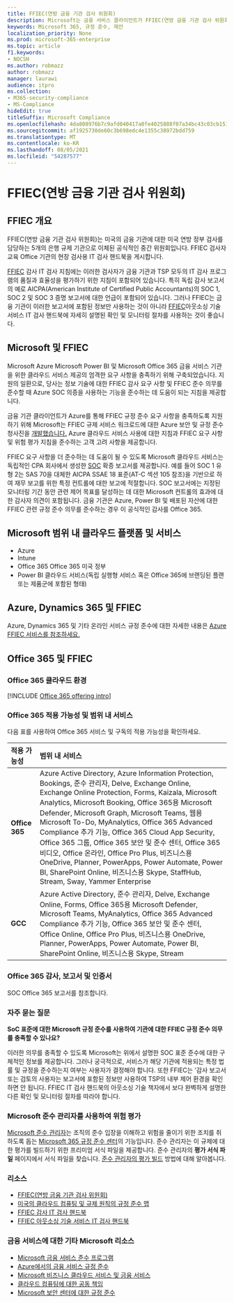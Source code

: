 ```yaml
---
title: FFIEC(연방 금융 기관 검사 위원회)
description: Microsoft는 금융 서비스 클라이언트가 FFIEC(연방 금융 기관 검사 위원회)의 감사 요구 사항을 준수할 수 있습니다.
keywords: Microsoft 365, 규정 준수, 제안
localization_priority: None
ms.prod: microsoft-365-enterprise
ms.topic: article
f1.keywords:
- NOCSH
ms.author: robmazz
author: robmazz
manager: laurawi
audience: itpro
ms.collection:
- M365-security-compliance
- MS-Compliance
hideEdit: true
titleSuffix: Microsoft Compliance
ms.openlocfilehash: 4da808976b7c9afd040417a0fe4025888f07a34bc43c03cb151410244bb437df
ms.sourcegitcommit: af1925730de60c3b698edc4e1355c38972bdd759
ms.translationtype: MT
ms.contentlocale: ko-KR
ms.lasthandoff: 08/05/2021
ms.locfileid: "54287577"
---
```

# <a name="federal-financial-institutions-examination-council-ffiec"></a>FFIEC(연방 금융 기관 검사 위원회)

## <a name="ffiec-overview"></a>FFIEC 개요

FFIEC(연방 금융 기관 검사 위원회)는 미국의 금융 기관에 대한 미국 연방 정부 검사를 담당하는 5개의 은행 규제 기관으로 이체된 공식적인 중간 위원회입니다. FFIEC 검사자 교육 Office 기관의 현장 검사용 IT 검사 핸드북을 게시합니다.

[FFIEC](https://ithandbook.ffiec.gov/it-booklets/audit.aspx) 감사 IT 검사 지침에는 이러한 검사자가 금융 기관과 TSP 모두의 IT 감사 프로그램의 품질과 효율성을 평가하기 위한 지침이 포함되어 있습니다. 특히 독립 감사 보고서의 예로 AICPA(American Institute of Certified Public Accountants)의 SOC 1, SOC 2 및 SOC 3 증명 보고서에 대한 언급이 포함되어 있습니다. 그러나 FFIEC는 금융 기관이 이러한 보고서에 포함된 정보만 사용하는 것이 아니라 [FFIEC](https://ithandbook.ffiec.gov/it-booklets/outsourcing-technology-services.aspx)아웃소싱 기술 서비스 IT 검사 핸드북에 자세히 설명된 확인 및 모니터링 절차를 사용하는 것이 좋습니다.

## <a name="microsoft-and-ffiec"></a>Microsoft 및 FFIEC

Microsoft Azure Microsoft Power BI 및 Microsoft Office 365 금융 서비스 기관을 위한 클라우드 서비스 제공의 엄격한 요구 사항을 충족하기 위해 구축되었습니다. 지원의 일환으로, 당사는 정보 기술에 대한 FFIEC 감사 요구 사항 및 FFIEC 준수 의무를 준수할 때 Azure SOC 의증을 사용하는 기능을 준수하는 데 도움이 되는 지침을 제공합니다.

금융 기관 클라이언트가 Azure를 통해 FFIEC 규정 준수 요구 사항을 충족하도록 지원하기 위해 Microsoft는 FFIEC 규제 서비스 워크로드에 대한 Azure 보안 및 규정 준수 청사진을 [개발했습니다.](https://servicetrust.microsoft.com/ViewPage/FFIECBlueprint) Azure 클라우드 서비스 사용에 대한 지침과 FFIEC 요구 사항 및 위험 평가 지침을 준수하는 고객 고려 사항을 제공합니다.

FFIEC 요구 사항을 더 준수하는 데 도움이 될 수 있도록 Microsoft 클라우드 서비스는 독립적인 CPA 회사에서 생성한 [SOC](offering-SOC.md) 확증 보고서를 제공합니다. 예를 들어 SOC 1 유형 2는 SAS 70을 대체한 AICPA SSAE 18 표준(AT-C 섹션 105 참조)을 기반으로 하여 재무 보고를 위한 특정 컨트롤에 대한 보고에 적절합니다. SOC 보고서에는 지정된 모니터링 기간 동안 관련 제어 목표를 달성하는 데 대한 Microsoft 컨트롤의 효과에 대한 감사자 의견이 포함됩니다. 금융 기관은 Azure, Power BI 및 배포된 자산에 대한 FFIEC 관련 규정 준수 의무를 준수하는 경우 이 공식적인 감사를 Office 365.

## <a name="microsoft-in-scope-cloud-platforms--services"></a>Microsoft 범위 내 클라우드 플랫폼 및 서비스

- Azure
- Intune
- Office 365 Office 365 미국 정부
- Power BI 클라우드 서비스(독립 실행형 서비스 혹은 Office 365에 브랜딩된 플랜 또는 제품군에 포함된 형태)

## <a name="azure-dynamics-365-and-ffiec"></a>Azure, Dynamics 365 및 FFIEC

Azure, Dynamics 365 및 기타 온라인 서비스 규정 준수에 대한 자세한 내용은 [Azure FFIEC 서비스를 참조하세요.](/azure/compliance/offerings/offering-ffiec-us)

## <a name="office-365-and-ffiec"></a>Office 365 및 FFIEC

### <a name="office-365-cloud-environments"></a>Office 365 클라우드 환경

[!INCLUDE [Office 365 offering intro](../includes/o365-offering-introduction.md)]

### <a name="office-365-applicability-and-in-scope-services"></a>Office 365 적용 가능성 및 범위 내 서비스

다음 표를 사용하여 Office 365 서비스 및 구독의 적용 가능성을 확인하세요.

| **적용 가능성** | **범위 내 서비스** |
|:------------------|:----------------------|
| **Office 365** | Azure Active Directory, Azure Information Protection, Bookings, 준수 관리자, Delve, Exchange Online, Exchange Online Protection, Forms, Kaizala, Microsoft Analytics, Microsoft Booking, Office 365용 Microsoft Defender, Microsoft Graph, Microsoft Teams, 웹용 Microsoft To-Do, MyAnalytics, Office 365 Advanced Compliance 추가 기능, Office 365 Cloud App Security, Office 365 그룹, Office 365 보안 및 준수 센터, Office 365 비디오, Office 온라인, Office Pro Plus, 비즈니스용 OneDrive, Planner, PowerApps, Power Automate, Power BI, SharePoint Online, 비즈니스용 Skype, StaffHub, Stream, Sway, Yammer Enterprise |
| **GCC** | Azure Active Directory, 준수 관리자, Delve, Exchange Online, Forms, Office 365용 Microsoft Defender, Microsoft Teams, MyAnalytics, Office 365 Advanced Compliance 추가 기능, Office 365 보안 및 준수 센터, Office Online, Office Pro Plus, 비즈니스용 OneDrive, Planner, PowerApps, Power Automate, Power BI, SharePoint Online, 비즈니스용 Skype, Stream |

### <a name="office-365-audits-reports-and-certificates"></a>Office 365 감사, 보고서 및 인증서

SOC Office 365 보고서를 참조합니다.

### <a name="frequently-asked-questions"></a>자주 묻는 질문

**SoC 표준에 대한 Microsoft 규정 준수를 사용하여 기관에 대한 FFIEC 규정 준수 의무를 충족할 수 있나요?**

이러한 의무를 충족할 수 있도록 Microsoft는 위에서 설명한 SOC 표준 준수에 대한 구체적인 정보를 제공합니다. 그러나 궁극적으로, 서비스가 해당 기관에 적용되는 특정 법률 및 규정을 준수하는지 여부는 사용자가 결정해야 합니다. 또한 FFIEC는 '감사 보고서 또는 검토의 사용자는 보고서에 포함된 정보만 사용하여 TSP의 내부 제어 환경을 확인하면 안 됩니다. FFIEC IT 검사 핸드북의 아웃소싱 [](https://ithandbook.ffiec.gov/it-booklets/outsourcing-technology-services.aspx) 기술 책자에서 보다 완벽하게 설명한 다른 확인 및 모니터링 절차를 따라야 합니다.

### <a name="use-microsoft-compliance-manager-to-assess-your-risk"></a>Microsoft 준수 관리자를 사용하여 위험 평가

[Microsoft 준수 관리자](/microsoft-365/compliance/compliance-manager)는 조직의 준수 입장을 이해하고 위험을 줄이기 위한 조치를 취하도록 돕는 [Microsoft 365 규정 준수 센터](/microsoft-365/compliance/microsoft-365-compliance-center)의 기능입니다. 준수 관리자는 이 규제에 대한 평가를 빌드하기 위한 프리미엄 서식 파일을 제공합니다. 준수 관리자의 **평가 서식 파일** 페이지에서 서식 파일을 찾습니다. [준수 관리자의 평가 빌드](/microsoft-365/compliance/compliance-manager-assessments) 방법에 대해 알아봅니다.

### <a name="resources"></a>리소스

- [FFIEC(연방 금융 기관 검사 위원회)](https://www.ffiec.gov/)
- [미국의 클라우드 컴퓨팅 및 규제 원칙의 규정 준수 맵](https://servicetrust.microsoft.com/ViewPage/TrustDocuments?command=Download&downloadType=Document&downloadId=5b483567-00b0-4d86-96ae-ee887dadb61c&docTab=6d000410-c9e9-11e7-9a91-892aae8839ad_Compliance_Guides)
- [FFIEC 감사 IT 검사 핸드북](https://ithandbook.ffiec.gov/it-booklets/audit.aspx)
- [FFIEC 아웃소싱 기술 서비스 IT 검사 핸드북](https://ithandbook.ffiec.gov/it-booklets/outsourcing-technology-services.aspx)

### <a name="other-microsoft-resources-for-financial-services"></a>금융 서비스에 대한 기타 Microsoft 리소스

- [Microsoft 금융 서비스 준수 프로그램](https://www.microsoft.com/download/details.aspx?id=55332)
- [Azure에서의 금융 서비스 규정 준수](https://azure.microsoft.com/resources/videos/azurecon-2015-financial-services-compliance-in-azure/)
- [Microsoft 비즈니스 클라우드 서비스 및 금융 서비스](https://servicetrust.microsoft.com/viewpage/financialservicesoverview)
- [클라우드 컴퓨팅에 대한 공동 책임](https://aka.ms/sharedresponsibility)
- [Microsoft 보안 센터에 대한 규정 준수](https://www.microsoft.com/trust-center/compliance/compliance-overview)
